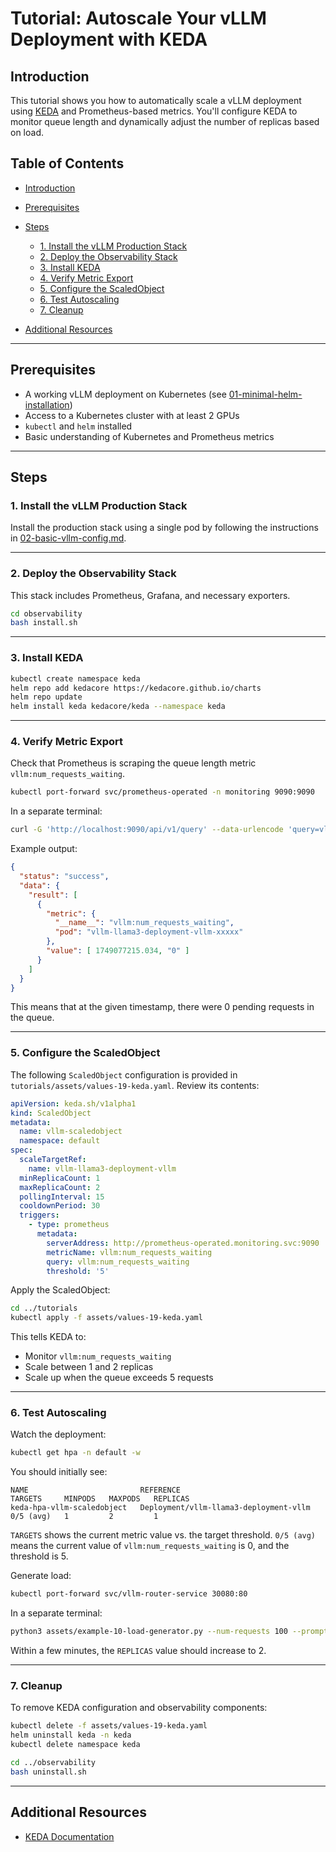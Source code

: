 # Tutorial: Autoscale Your vLLM Deployment with KEDA

## Introduction

This tutorial shows you how to automatically scale a vLLM deployment using [KEDA](https://keda.sh/) and Prometheus-based metrics. You'll configure KEDA to monitor queue length and dynamically adjust the number of replicas based on load.

## Table of Contents

* [Introduction](#introduction)
* [Prerequisites](#prerequisites)
* [Steps](#steps)

  * [1. Install the vLLM Production Stack](#1-install-the-vllm-production-stack)
  * [2. Deploy the Observability Stack](#2-deploy-the-observability-stack)
  * [3. Install KEDA](#3-install-keda)
  * [4. Verify Metric Export](#4-verify-metric-export)
  * [5. Configure the ScaledObject](#5-configure-the-scaledobject)
  * [6. Test Autoscaling](#6-test-autoscaling)
  * [7. Cleanup](#7-cleanup)
* [Additional Resources](#additional-resources)

---

## Prerequisites

* A working vLLM deployment on Kubernetes (see [01-minimal-helm-installation](01-minimal-helm-installation.md))
* Access to a Kubernetes cluster with at least 2 GPUs
* `kubectl` and `helm` installed
* Basic understanding of Kubernetes and Prometheus metrics

---

## Steps

### 1. Install the vLLM Production Stack

Install the production stack using a single pod by following the instructions in [02-basic-vllm-config.md](02-basic-vllm-config.md).

---

### 2. Deploy the Observability Stack

This stack includes Prometheus, Grafana, and necessary exporters.

```bash
cd observability
bash install.sh
```

---

### 3. Install KEDA

```bash
kubectl create namespace keda
helm repo add kedacore https://kedacore.github.io/charts
helm repo update
helm install keda kedacore/keda --namespace keda
```

---

### 4. Verify Metric Export

Check that Prometheus is scraping the queue length metric `vllm:num_requests_waiting`.

```bash
kubectl port-forward svc/prometheus-operated -n monitoring 9090:9090
```

In a separate terminal:

```bash
curl -G 'http://localhost:9090/api/v1/query' --data-urlencode 'query=vllm:num_requests_waiting'
```

Example output:

```json
{
  "status": "success",
  "data": {
    "result": [
      {
        "metric": {
          "__name__": "vllm:num_requests_waiting",
          "pod": "vllm-llama3-deployment-vllm-xxxxx"
        },
        "value": [ 1749077215.034, "0" ]
      }
    ]
  }
}
```

This means that at the given timestamp, there were 0 pending requests in the queue.

---

### 5. Configure the ScaledObject

The following `ScaledObject` configuration is provided in `tutorials/assets/values-19-keda.yaml`. Review its contents:

```yaml
apiVersion: keda.sh/v1alpha1
kind: ScaledObject
metadata:
  name: vllm-scaledobject
  namespace: default
spec:
  scaleTargetRef:
    name: vllm-llama3-deployment-vllm
  minReplicaCount: 1
  maxReplicaCount: 2
  pollingInterval: 15
  cooldownPeriod: 30
  triggers:
    - type: prometheus
      metadata:
        serverAddress: http://prometheus-operated.monitoring.svc:9090
        metricName: vllm:num_requests_waiting
        query: vllm:num_requests_waiting
        threshold: '5'
```

Apply the ScaledObject:

```bash
cd ../tutorials
kubectl apply -f assets/values-19-keda.yaml
```

This tells KEDA to:

* Monitor `vllm:num_requests_waiting`
* Scale between 1 and 2 replicas
* Scale up when the queue exceeds 5 requests

---

### 6. Test Autoscaling

Watch the deployment:

```bash
kubectl get hpa -n default -w
```

You should initially see:

```plaintext
NAME                         REFERENCE                                TARGETS     MINPODS   MAXPODS   REPLICAS
keda-hpa-vllm-scaledobject   Deployment/vllm-llama3-deployment-vllm   0/5 (avg)   1         2         1
```

`TARGETS` shows the current metric value vs. the target threshold.
`0/5 (avg)` means the current value of `vllm:num_requests_waiting` is 0, and the threshold is 5.

Generate load:

```bash
kubectl port-forward svc/vllm-router-service 30080:80
```

In a separate terminal:

```bash
python3 assets/example-10-load-generator.py --num-requests 100 --prompt-len 3000
```

Within a few minutes, the `REPLICAS` value should increase to 2.

---

### 7. Cleanup

To remove KEDA configuration and observability components:

```bash
kubectl delete -f assets/values-19-keda.yaml
helm uninstall keda -n keda
kubectl delete namespace keda

cd ../observability
bash uninstall.sh
```

---

## Additional Resources

* [KEDA Documentation](https://keda.sh/docs/)
